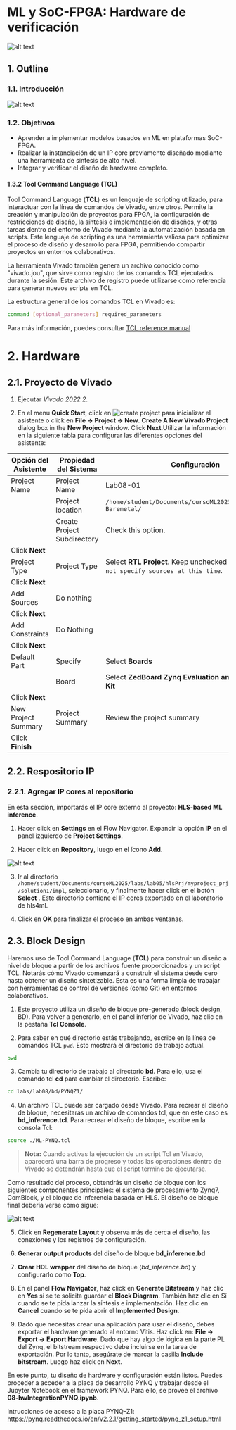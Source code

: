 # ML y SoC-FPGA: Hardware de verificación

![alt text](../../img/general/header.png)


## 1. Outline

### 1.1. Introducción

![alt text](../../img/lab08/assessmentFramework.png)

<!-- {width=70%} -->

### 1.2. Objetivos

* Aprender a implementar modelos basados en ML en plataformas SoC-FPGA.
* Realizar la instanciación de un IP core previamente diseñado mediante una herramienta de síntesis de alto nivel.
* Integrar y verificar el diseño de hardware completo.


#### 1.3.2 Tool Command Language (TCL)

Tool Command Language (**TCL**) es un lenguaje de scripting utilizado, para interactuar con la línea de comandos de Vivado, entre otros. Permite la creación y manipulación de proyectos para FPGA, la configuración de restricciones de diseño, la síntesis e implementación de diseños, y otras tareas dentro del entorno de Vivado mediante la automatización basada en scripts. Este lenguaje de scripting es una herramienta valiosa para optimizar el proceso de diseño y desarrollo para FPGA, permitiendo compartir proyectos en entornos colaborativos.

La herramienta Vivado también genera un archivo conocido como "vivado.jou", que sirve como registro de los comandos TCL ejecutados durante la sesión. Este archivo de registro puede utilizarse como referencia para generar nuevos scripts en TCL.

La estructura general de los comandos TCL en Vivado es:

``` bash
command [optional_parameters] required_parameters
```

Para más información, puedes consultar [TCL reference manual](https://docs.xilinx.com/v/u/2012.2-English/ug835-vivado-tcl-commands)

# 2. Hardware

## 2.1. Proyecto de Vivado

1. Ejecutar _Vivado 2022.2_.

2.  En el menu **Quick Start**, click  en ![create project](../../img/general/create_project.png) para inicializar el asistente o click en **File → Project → New**.  **Create A New Vivado Project** dialog box in the **New Project** window. Click **Next**.Utilizar la información en la siguiente tabla para configurar las diferentes opciones del asistente:


| Opción del Asistente | Propiedad del Sistema | Configuración |
|---------------|-----------------|----------|
| Project Name | Project Name | Lab08-01 |
|  | Project location | `/home/student/Documents/cursoML2025/labs/lab08/01-Baremetal/` |
|  | Create Project Subdirectory | Check this option. |
| Click **Next** |  |  |  
| Project Type | Project Type | Select **RTL Project**. Keep  unchecked the option `do not specify sources at this time`.  | 
| Click **Next** |  |  | 
| Add Sources | Do nothing |  |  
| Click **Next** |  |  |  
| Add Constraints | Do Nothing |  |  
| Click **Next** |  |  |  
| Default Part | Specify | Select **Boards** |  
|  | Board | Select **ZedBoard Zynq Evaluation and Development Kit** |  
| Click **Next** |  |  |  
| New Project Summary | Project Summary | Review the project summary |  
| Click **Finish** |  |  | 

## 2.2. Respositorio IP


### 2.2.1. Agregar IP cores al repositorio

<!-- In this section you'll import the external IP cores into the project: **HLS-based ML inference** and *ComBlock**.

1. Click **Settings** in the Flow Navigator. Expand the **IP** option on the left pane of the Project Settings form.

2. Click on **Repository**, then click on the **Add** icon. -->
En esta sección, importarás el IP core externo al proyecto: **HLS-based ML inference**.

1. Hacer click en **Settings** en el Flow Navigator. Expandir la opción **IP** en el panel izquierdo de **Project Settings**.

2. Hacer click en **Repository**, luego en el ícono **Add**.

![alt text](../../img/lab08/repository.png)

3. Ir al directorio `/home/student/Documents/cursoML2025/labs/lab05/hlsPrj/myproject_prj/solution1/impl`, seleccionarlo, y finalmente hacer click en el botón **Select** . Este directorio contiene el IP cores exportado en el laboratorio de hls4ml. 

4. Click en **OK** para finalizar el proceso en ambas ventanas. 


## 2.3. Block Design
Haremos uso de Tool Command Language (**TCL**) para construir un diseño a nivel de bloque a partir de los archivos fuente proporcionados y un script TCL. Notarás cómo Vivado comenzará a construir el sistema desde cero hasta obtener un diseño sintetizable. Esta es una forma limpia de trabajar con herramientas de control de versiones (como Git) en entornos colaborativos.

1. Este proyecto utiliza un diseño de bloque pre-generado (block design, BD). Para volver a generarlo, en el panel inferior de Vivado, haz clic en la pestaña **Tcl Console**.

2. Para saber en qué directorio estás trabajando, escribe en la línea de comandos TCL `pwd`. Esto mostrará el directorio de trabajo actual.


``` bash
pwd
```

3. Cambia tu directorio de trabajo al directorio **bd**. Para ello, usa el comando tcl **cd** para cambiar el directorio. Escribe:

``` bash
cd labs/lab08/bd/PYNQZ1/
```


4. Un archivo TCL puede ser cargado desde Vivado. Para recrear el diseño de bloque, necesitarás un archivo de comandos tcl, que en este caso es **bd_inference.tcl**. Para recrear el diseño de bloque, escribe en la consola Tcl:

``` bash
source ./ML-PYNQ.tcl
```

>**Nota:** Cuando activas la ejecución de un script Tcl en Vivado, aparecerá una barra de progreso y todas las operaciones dentro de Vivado se detendrán hasta que el script termine de ejecutarse.

Como resultado del proceso, obtendrás un diseño de bloque con los siguientes componentes principales: el sistema de procesamiento Zynq7, ComBlock, y el bloque de inferencia basada en HLS. El diseño de bloque final debería verse como sigue:

![alt text](../../img/lab08/bd_inference.png)



5. Click en **Regenerate Layout** y observa más de cerca el diseño, las conexiones y los registros de configuración.

6. **Generar output products** del diseño de bloque **bd_inference.bd**


7. **Crear HDL wrapper** del diseño de bloque (_bd_inference.bd_) y configurarlo como **Top**.


8. En el panel  **Flow Navigator**, haz click en **Generate Bitstream** y haz clic en **Yes** si se te solicita guardar el **Block Diagram**. También haz clic en Sí cuando se te pida lanzar la síntesis e implementación. Haz clic en **Cancel** cuando se te pida abrir el **Implemented Design**.

9. Dado que necesitas crear una aplicación para usar el diseño, debes exportar el hardware generado al entorno Vitis. Haz click en: **File -> Export -> Export Hardware**. Dado que hay algo de lógica en la parte PL del Zynq, el bitstream respectivo debe incluirse en la tarea de exportación. Por lo tanto, asegúrate de marcar la casilla **Include bitstream**. Luego haz click en **Next**.

En este punto, tu diseño de hardware y configuración están listos. Puedes proceder a acceder a la placa de desarrollo PYNQ y trabajar desde el Jupyter Notebook en el framework PYNQ. Para ello, se provee el archivo **08-hwIntegrationPYNQ.ipynb**.

Intrucciones de acceso a la placa PYNQ-Z1: https://pynq.readthedocs.io/en/v2.2.1/getting_started/pynq_z1_setup.html



